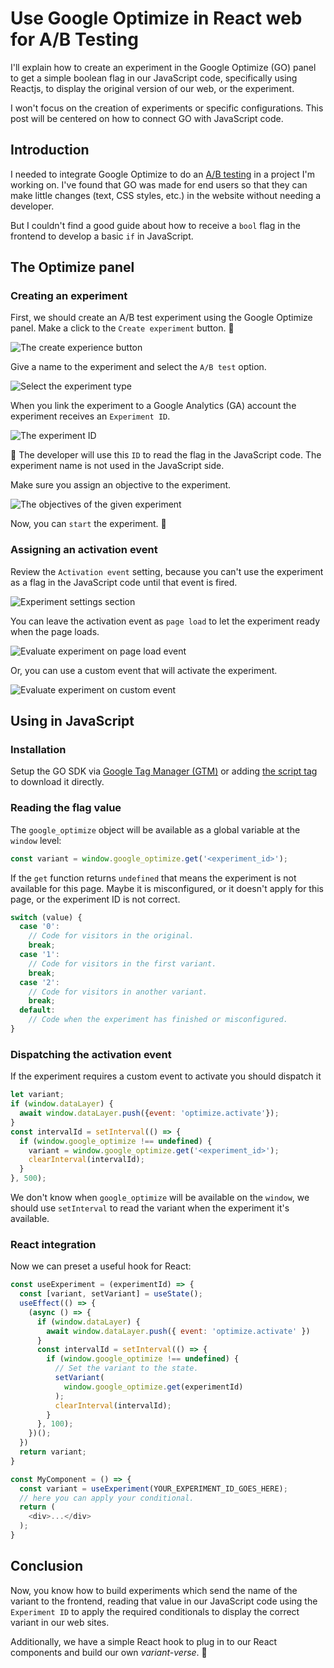 # Use Google Optimize in React web for A/B Testing

I'll explain how to create an experiment in the Google Optimize (GO) panel to get a simple boolean flag in our JavaScript code, specifically using Reactjs, to display the original version of our web, or the experiment.

I won't focus on the creation of  experiments or specific configurations. This post will be centered on how to connect GO with JavaScript code.

## Introduction

I needed to integrate Google Optimize to do an [A/B testing](https://en.wikipedia.org/wiki/A/B_testing) in a project I'm working on. I've found that GO was made for end users so that they can make little changes (text, CSS styles, etc.) in the website without needing a developer.

But I couldn't find a good guide about how to receive a `bool` flag in the frontend to develop a basic `if` in JavaScript.

## The Optimize panel

### Creating an experiment

First, we should create an A/B test experiment using the Google Optimize panel. Make a click to the `Create experiment` button. 🧪

![The create experience button](https://dev-to-uploads.s3.amazonaws.com/uploads/articles/cqz1sgaks59l9tg4g9xl.png)

Give a name to the experiment and select the `A/B test` option.

![Select the experiment type](https://dev-to-uploads.s3.amazonaws.com/uploads/articles/mrdrk8y301q6yt323fsp.png)

When you link the experiment to a Google Analytics (GA) account the experiment receives an `Experiment ID`.

![The experiment ID](https://dev-to-uploads.s3.amazonaws.com/uploads/articles/uy5dttr74o384o7fy2ve.png)

🧠 The developer will use this `ID` to read the flag in the JavaScript code. The experiment name is not used in the JavaScript side.

Make sure you assign an objective to the experiment.

![The objectives of the given experiment](https://dev-to-uploads.s3.amazonaws.com/uploads/articles/2r477svv7i9f24c16yy9.png)

Now, you can `start` the experiment. 🧫

### Assigning an activation event

Review the `Activation event` setting, because you can't use the experiment as a flag in the JavaScript code until that event is fired.

![Experiment settings section](https://dev-to-uploads.s3.amazonaws.com/uploads/articles/mrkvk15eo2791g6rmghy.png)

You can leave the activation event as `page load` to let the experiment ready when the page loads.

![Evaluate experiment on page load event](https://dev-to-uploads.s3.amazonaws.com/uploads/articles/llt5a3jht3nj6956ltp1.png)

Or, you can use a custom event that will activate the experiment.

![Evaluate experiment on custom event](https://dev-to-uploads.s3.amazonaws.com/uploads/articles/7qih1xh1pj2mf7a6dwjw.png)

## Using in JavaScript

### Installation

Setup the GO SDK via [Google Tag Manager (GTM)](https://support.google.com/optimize/answer/6314801) or adding [the script tag](https://support.google.com/optimize/answer/10106536) to download it directly.

### Reading the flag value

The `google_optimize` object will be available as a global variable at the `window` level:

```javascript
const variant = window.google_optimize.get('<experiment_id>');
```

If the `get` function returns `undefined` that means the experiment is not available for this page. Maybe it is misconfigured, or it doesn't apply for this page, or the experiment ID is not correct.

```javascript
switch (value) {
  case '0':
    // Code for visitors in the original.
    break;
  case '1':
    // Code for visitors in the first variant.
    break;
  case '2':
    // Code for visitors in another variant.
    break;
  default:
    // Code when the experiment has finished or misconfigured.
}
```

### Dispatching the activation event

If the experiment requires a custom event to activate you should dispatch it

```javascript
let variant;
if (window.dataLayer) {
  await window.dataLayer.push({event: 'optimize.activate'});
}
const intervalId = setInterval(() => {
  if (window.google_optimize !== undefined) {
    variant = window.google_optimize.get('<experiment_id>');
    clearInterval(intervalId);
  }
}, 500);
```

We don't know when `google_optimize` will be available on the `window`, we should use `setInterval` to read the variant when the experiment it's available.


### React integration

Now we can preset a useful hook for React:

```javascript
const useExperiment = (experimentId) => {
  const [variant, setVariant] = useState();
  useEffect(() => {
    (async () => {
      if (window.dataLayer) {
        await window.dataLayer.push({ event: 'optimize.activate' })
      }
      const intervalId = setInterval(() => {
        if (window.google_optimize !== undefined) {
          // Set the variant to the state.
          setVariant(
            window.google_optimize.get(experimentId)
          );
          clearInterval(intervalId);
        }
      }, 100);
    })();
  })
  return variant;
}

const MyComponent = () => {
  const variant = useExperiment(YOUR_EXPERIMENT_ID_GOES_HERE);
  // here you can apply your conditional.
  return (
    <div>...</div>
  );
}
```

## Conclusion

Now, you know how to build experiments which send the name of the variant to the frontend, reading that value in our JavaScript code using the `Experiment ID` to apply the required conditionals to display the correct variant in our web sites.

Additionally, we have a simple React hook to plug in to our React components and build our own _variant-verse_. 🦸
